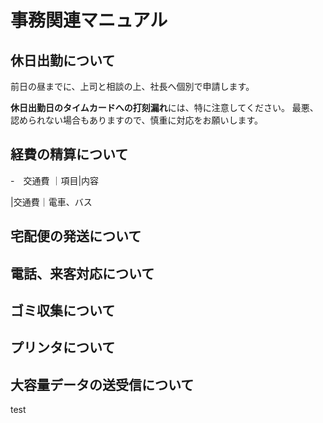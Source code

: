 # 事務関連マニュアル
## 休日出勤について
前日の昼までに、上司と相談の上、社長へ個別で申請します。

**休日出勤日のタイムカードへの打刻漏れ**には、特に注意してください。
最悪、認められない場合もありますので、慎重に対応をお願いします。

## 経費の精算について

-　交通費
｜項目|内容


|交通費｜電車、バス

## 宅配便の発送について
## 電話、来客対応について
## ゴミ収集について
## プリンタについて
## 大容量データの送受信について

test

